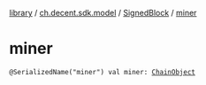 [library](../../index.md) / [ch.decent.sdk.model](../index.md) / [SignedBlock](index.md) / [miner](./miner.md)

# miner

`@SerializedName("miner") val miner: `[`ChainObject`](../-chain-object/index.md)
